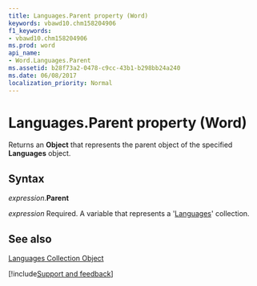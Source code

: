 ```yaml
---
title: Languages.Parent property (Word)
keywords: vbawd10.chm158204906
f1_keywords:
- vbawd10.chm158204906
ms.prod: word
api_name:
- Word.Languages.Parent
ms.assetid: b28f73a2-0478-c9cc-43b1-b298bb24a240
ms.date: 06/08/2017
localization_priority: Normal
---
```



# Languages.Parent property (Word)

Returns an  **Object** that represents the parent object of the specified **Languages** object.


## Syntax

_expression_.**Parent**

_expression_ Required. A variable that represents a '[Languages](Word.languages.md)' collection.


## See also


[Languages Collection Object](Word.languages.md)

[!include[Support and feedback](~/includes/feedback-boilerplate.md)]